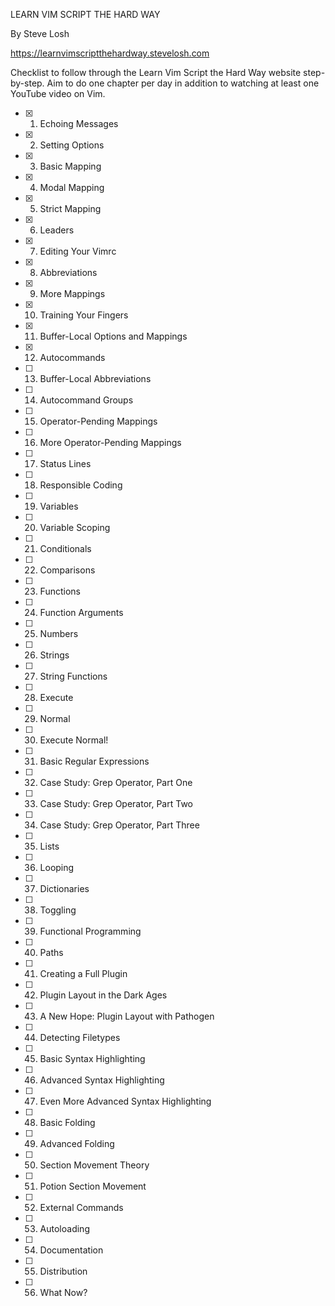LEARN VIM SCRIPT THE HARD WAY

By Steve Losh

https://learnvimscriptthehardway.stevelosh.com

Checklist to follow through the Learn Vim Script the Hard Way website step-by-step.
Aim to do one chapter per day in addition to watching at least one YouTube video on
Vim.


- [x] 1. Echoing Messages
- [x] 2. Setting Options
- [x] 3. Basic Mapping
- [x] 4. Modal Mapping
- [x] 5. Strict Mapping
- [x] 6. Leaders
- [x] 7. Editing Your Vimrc
- [x] 8. Abbreviations
- [x] 9. More Mappings
- [x] 10. Training Your Fingers
- [x] 11. Buffer-Local Options and Mappings
- [x] 12. Autocommands
- [ ] 13. Buffer-Local Abbreviations
- [ ] 14. Autocommand Groups
- [ ] 15. Operator-Pending Mappings
- [ ] 16. More Operator-Pending Mappings
- [ ] 17. Status Lines
- [ ] 18. Responsible Coding
- [ ] 19. Variables
- [ ] 20. Variable Scoping
- [ ] 21. Conditionals
- [ ] 22. Comparisons
- [ ] 23. Functions
- [ ] 24. Function Arguments
- [ ] 25. Numbers
- [ ] 26. Strings
- [ ] 27. String Functions
- [ ] 28. Execute
- [ ] 29. Normal
- [ ] 30. Execute Normal!
- [ ] 31. Basic Regular Expressions
- [ ] 32. Case Study: Grep Operator, Part One
- [ ] 33. Case Study: Grep Operator, Part Two
- [ ] 34. Case Study: Grep Operator, Part Three
- [ ] 35. Lists
- [ ] 36. Looping
- [ ] 37. Dictionaries
- [ ] 38. Toggling
- [ ] 39. Functional Programming
- [ ] 40. Paths
- [ ] 41. Creating a Full Plugin
- [ ] 42. Plugin Layout in the Dark Ages
- [ ] 43. A New Hope: Plugin Layout with Pathogen
- [ ] 44. Detecting Filetypes
- [ ] 45. Basic Syntax Highlighting
- [ ] 46. Advanced Syntax Highlighting
- [ ] 47. Even More Advanced Syntax Highlighting
- [ ] 48. Basic Folding
- [ ] 49. Advanced Folding
- [ ] 50. Section Movement Theory
- [ ] 51. Potion Section Movement
- [ ] 52. External Commands
- [ ] 53. Autoloading
- [ ] 54. Documentation
- [ ] 55. Distribution
- [ ] 56. What Now?
